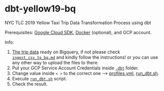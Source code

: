 # dbt-yellow19-bq
NYC TLC 2019 Yellow Taxi Trip Data Transformation Process using dbt

Prerequisites: [Google Cloud SDK](https://cloud.google.com/sdk/docs/install), [Docker](https://docs.docker.com/engine/install/) (optional), and GCP account.

Info:
1. [The trip data](https://www.kaggle.com/datasets/microize/newyork-yellow-taxi-trip-data-2020-2019?resource=download) ready on Bigquery, if not please check [`ingest_csv_to_bq.md`](https://github.com/zeenfts/dbt-yellow19-bq/blob/main/ingest_csv_to_bq.md) and kindly follow the instructions! or you can use any other way to upload the files to there.
2. Put your GCP Service Account Credentials inside [`.dbt`](https://github.com/zeenfts/dbt-yellow19-bq/tree/main/.dbt) folder.
3. Change value inside `< >` to the correct one --> [profiles.yml](https://github.com/zeenfts/dbt-yellow19-bq/blob/main/.dbt/profiles.yml), [run_dbt.sh](https://github.com/zeenfts/dbt-yellow19-bq/blob/main/run_dbt.sh).
4. Execute [`run_dbt.sh`](https://github.com/zeenfts/dbt-yellow19-bq/blob/main/run_dbt.sh) script.
5. Check the result.